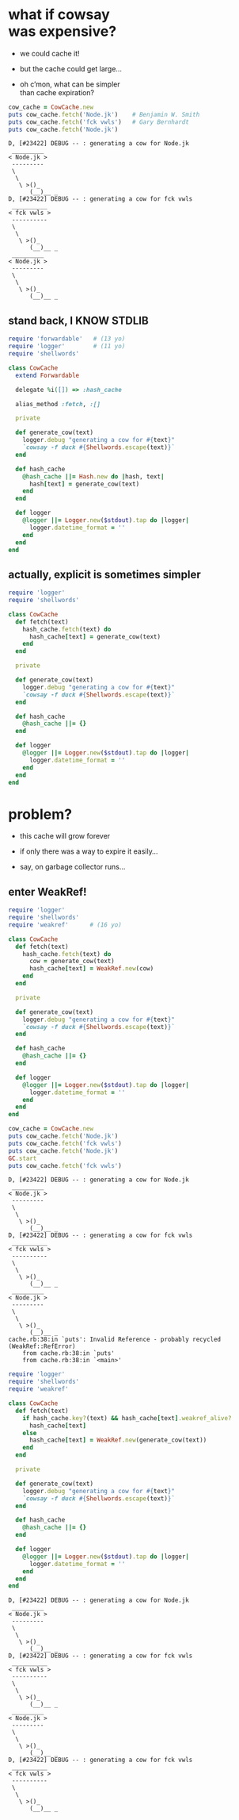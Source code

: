 # what if cowsay<br />was expensive?

* we could cache it!
<!-- .element: class="fragment" -->

* but the cache could get large…
<!-- .element: class="fragment" -->

* oh c’mon, what can be simpler<br />than cache expiration?
<!-- .element: class="fragment" -->


```ruby
cow_cache = CowCache.new
puts cow_cache.fetch('Node.jk')    # Benjamin W. Smith
puts cow_cache.fetch('fck vwls')   # Gary Bernhardt
puts cow_cache.fetch('Node.jk')
```

```no-highlight
D, [#23422] DEBUG -- : generating a cow for Node.jk
 _________
< Node.jk >
 ---------
 \
  \
   \ >()_
      (__)__ _
D, [#23422] DEBUG -- : generating a cow for fck vwls
 __________
< fck vwls >
 ----------
 \
  \
   \ >()_
      (__)__ _
 _________
< Node.jk >
 ---------
 \
  \
   \ >()_
      (__)__ _
```
<!-- .element: class="fragment" -->


## stand back, I KNOW STDLIB

```ruby
require 'forwardable'   # (13 yo)
require 'logger'        # (11 yo)
require 'shellwords'

class CowCache
  extend Forwardable

  delegate %i([]) => :hash_cache

  alias_method :fetch, :[]

  private

  def generate_cow(text)
    logger.debug "generating a cow for #{text}"
    `cowsay -f duck #{Shellwords.escape(text)}`
  end

  def hash_cache
    @hash_cache ||= Hash.new do |hash, text|
      hash[text] = generate_cow(text)
    end
  end

  def logger
    @logger ||= Logger.new($stdout).tap do |logger|
      logger.datetime_format = ''
    end
  end
end
```


## actually, explicit is sometimes simpler

```ruby
require 'logger'
require 'shellwords'

class CowCache
  def fetch(text)
    hash_cache.fetch(text) do
      hash_cache[text] = generate_cow(text)
    end
  end

  private

  def generate_cow(text)
    logger.debug "generating a cow for #{text}"
    `cowsay -f duck #{Shellwords.escape(text)}`
  end

  def hash_cache
    @hash_cache ||= {}
  end

  def logger
    @logger ||= Logger.new($stdout).tap do |logger|
      logger.datetime_format = ''
    end
  end
end
```


# problem?

* this cache will grow forever
<!-- .element: class="fragment" -->

* if only there was a way to expire it easily…
<!-- .element: class="fragment" -->

* say, on garbage collector runs…
<!-- .element: class="fragment" -->


## enter WeakRef!

```ruby
require 'logger'
require 'shellwords'
require 'weakref'      # (16 yo)

class CowCache
  def fetch(text)
    hash_cache.fetch(text) do
      cow = generate_cow(text)
      hash_cache[text] = WeakRef.new(cow)
    end
  end

  private

  def generate_cow(text)
    logger.debug "generating a cow for #{text}"
    `cowsay -f duck #{Shellwords.escape(text)}`
  end

  def hash_cache
    @hash_cache ||= {}
  end

  def logger
    @logger ||= Logger.new($stdout).tap do |logger|
      logger.datetime_format = ''
    end
  end
end
```


```ruby
cow_cache = CowCache.new
puts cow_cache.fetch('Node.jk')
puts cow_cache.fetch('fck vwls')
puts cow_cache.fetch('Node.jk')
GC.start
puts cow_cache.fetch('fck vwls')
```

```no-highlight
D, [#23422] DEBUG -- : generating a cow for Node.jk
 _________
< Node.jk >
 ---------
 \
  \
   \ >()_
      (__)__ _
D, [#23422] DEBUG -- : generating a cow for fck vwls
 __________
< fck vwls >
 ----------
 \
  \
   \ >()_
      (__)__ _
 _________
< Node.jk >
 ---------
 \
  \
   \ >()_
      (__)__ _
cache.rb:38:in `puts': Invalid Reference - probably recycled (WeakRef::RefError)
	from cache.rb:38:in `puts'
	from cache.rb:38:in `<main>'
```
<!-- .element: class="fragment" -->


```ruby
require 'logger'
require 'shellwords'
require 'weakref'

class CowCache
  def fetch(text)
    if hash_cache.key?(text) && hash_cache[text].weakref_alive?
      hash_cache[text]
    else
      hash_cache[text] = WeakRef.new(generate_cow(text))
    end
  end

  private

  def generate_cow(text)
    logger.debug "generating a cow for #{text}"
    `cowsay -f duck #{Shellwords.escape(text)}`
  end

  def hash_cache
    @hash_cache ||= {}
  end

  def logger
    @logger ||= Logger.new($stdout).tap do |logger|
      logger.datetime_format = ''
    end
  end
end
```


```no-highlight
D, [#23422] DEBUG -- : generating a cow for Node.jk
 _________
< Node.jk >
 ---------
 \
  \
   \ >()_
      (__)__ _
D, [#23422] DEBUG -- : generating a cow for fck vwls
 __________
< fck vwls >
 ----------
 \
  \
   \ >()_
      (__)__ _
 _________
< Node.jk >
 ---------
 \
  \
   \ >()_
      (__)__ _
D, [#23422] DEBUG -- : generating a cow for fck vwls
 __________
< fck vwls >
 ----------
 \
  \
   \ >()_
      (__)__ _
```
